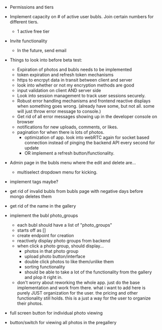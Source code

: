- Permissions and tiers 

- Implement capacity on # of active user bubls. Join certain numbers for different tiers.
    - 1 active free tier

- Invite functionality
    - In the future, send email

- Things to look into before beta test:
    - Expiration of photos and bubls needs to be implemented
    - token expiration and refresh token mechanisms
    - https to encrpyt data in transit between client and server
    - look into whether or not my encryption methods are good
    - input validation on client AND server side
    - Look into session management to track user sessions securely. 
    - Robust error handling mechanisms and frontend reactive displays when something goes wrong. (already have some, but not all. some will just throw error message to console.)
    - Get rid of all error messages showing up in the developer console on browser
    - notifications for new uploads, comments, or likes.
    - pagination for when there is lots of photos.
        - optimization of app. look into webRTC again for socket based connection instead of pinging the backend API every second for update
        - OR implement a refresh button/functionality.

- Admin page in the bubls menu where the edit and delete are...
    - multiselect dropdown menu for kicking.

- implement tags maybe?

- get rid of invalid bubls from bubls page with negative days before mongo deletes them

- get rid of the name in the gallery

- implement the bubl photo_groups
    - each bubl should have a list of "photo_groups"
    - starts off as []
    - create endpoint for creation
    - reactively display photo groups from backend
    - when click a photo group, should display...
        - photos in that photo group
        - upload photo button/interface
        - double click photos to like them/unlike them
        - sorting functionality
        - should be able to take a lot of the functionality from the gallery and plop it right in.
    - don't worry about reworking the whole app. just do the base implementation and work from there. what i want to add here is purely JUST organization for the user. the pricing and other functionality still holds. this is a just a way for the user to organize their photos.

- full screen button for individual photo viewing
- button/switch for viewing all photos in the pregallery